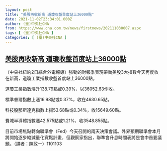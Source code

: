 ```yaml
---
layout: post
title: "美股再收新高 道瓊收盤首度站上36000點"
date: 2021-11-02T23:34:01.000Z
author: (臺)中央社CNA
from: https://www.cna.com.tw/news/firstnews/202111030007.aspx
tags: [ (臺)中央社CNA ]
categories: [ (臺)中央社CNA ]
---
```

<!--1635896041000-->
[美股再收新高 道瓊收盤首度站上36000點](https://www.cna.com.tw/news/firstnews/202111030007.aspx)
------

<div>
<div></div><div><p>（中央社紐約2日綜合外電報導）強勁的財報季表現帶動美股3大指數今天再度收在新高，道瓊工業指數收盤首度站上36000點。</p><p>道瓊工業指數漲升138.79點或0.39%，以36052.63作收。</p><p>標準普爾指數上漲16.98點或0.37%，收在4630.65點。</p><p>科技股那斯達克指數上揚53.68點或0.34%，收15649.60點。</p><p>費城半導體指數漲42.575點或1.21%，收3548.855點。</p><p>目前市場焦點轉向聯準會（Fed）今天召開的兩天決策會議。外界預期聯準會本月將開始逐步縮減量化寬鬆計畫，但觀察家指出，聯準會升息時間表將是會中首要議題。（譯者：陳政一）1101103</p></div>
</div>
